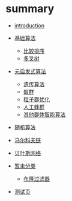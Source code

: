 # summary

* [introduction](./README.md)

* [基础算法](./basic/basic.md)
  * [比较排序](./basic/comparison-sort.md)
  * [多叉树]()

* [元启发式算法](./meta-heuristic/mha.md)
  * [遗传算法](./meta-heuristic/ga.md)
  * [蚁群](./meta-heuristic/aco.md)
  * [粒子群优化](./meta-heuristic/pso.md)
  * [人工蜂群](./meta-heuristic/abc.md)
  * [其他群体智能算法]()

* [随机算法]()
* [马尔科夫链](./markov-chain.md)
* [贝叶斯网络](./bayes-network.md)
* [暂未分类]()
  * [布隆过滤器]()

* [测试页](./testdemo.md)